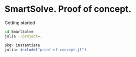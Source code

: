 # SmartSolve. Proof of concept.

Getting started

```bash
cd SmartSolve
julia --project=.
```

```julia
pkg> instantiate
julia> include("proof-of-concept.jl")
```

